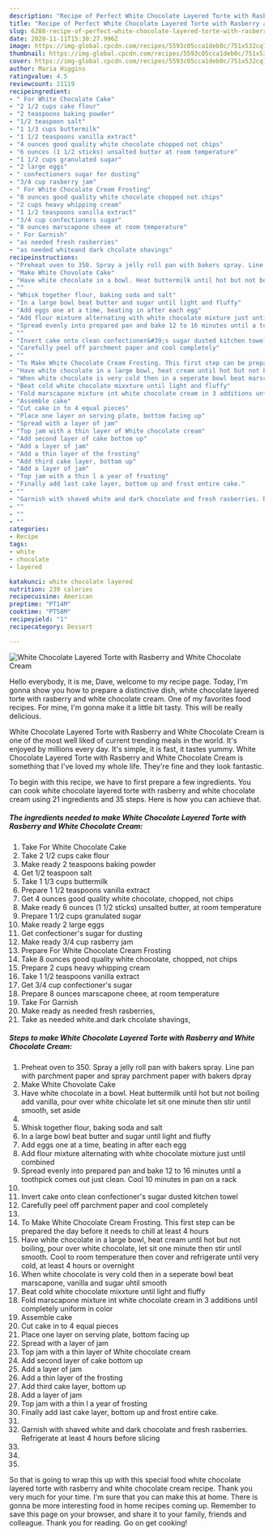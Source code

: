 ```yaml
---
description: "Recipe of Perfect White Chocolate Layered Torte with Rasberry and White Chocolate Cream"
title: "Recipe of Perfect White Chocolate Layered Torte with Rasberry and White Chocolate Cream"
slug: 6288-recipe-of-perfect-white-chocolate-layered-torte-with-rasberry-and-white-chocolate-cream
date: 2020-11-11T15:30:27.996Z
image: https://img-global.cpcdn.com/recipes/5593c05cca1deb0c/751x532cq70/white-chocolate-layered-torte-with-rasberry-and-white-chocolate-cream-recipe-main-photo.jpg
thumbnail: https://img-global.cpcdn.com/recipes/5593c05cca1deb0c/751x532cq70/white-chocolate-layered-torte-with-rasberry-and-white-chocolate-cream-recipe-main-photo.jpg
cover: https://img-global.cpcdn.com/recipes/5593c05cca1deb0c/751x532cq70/white-chocolate-layered-torte-with-rasberry-and-white-chocolate-cream-recipe-main-photo.jpg
author: Maria Higgins
ratingvalue: 4.5
reviewcount: 21119
recipeingredient:
- " For White Chocolate Cake"
- "2 1/2 cups cake flour"
- "2 teaspoons baking powder"
- "1/2 teaspoon salt"
- "1 1/3 cups buttermilk"
- "1 1/2 teaspoons vanilla extract"
- "4 ounces good quality white chocolate chopped not chips"
- "6 ounces (1 1/2 sticks) unsalted butter at room temperature"
- "1 1/2 cups granulated sugar"
- "2 large eggs"
- " confectioners sugar for dusting"
- "3/4 cup rasberry jam"
- " For White Chocolate Cream Frosting"
- "8 ounces good quality white chocolate chopped not chips"
- "2 cups heavy whipping cream"
- "1 1/2 teaspoons vanilla extract"
- "3/4 cup confectioners sugar"
- "8 ounces marscapone cheee at room temperature"
- " For Garnish"
- "as needed fresh rasberries"
- "as needed whiteand dark chcolate shavings"
recipeinstructions:
- "Preheat oven to 350. Spray a jelly roll pan with bakers spray. Line pan with parchment paper and spray parchment paper with bakers dpray"
- "Make White Chovolate Cake"
- "Have white chocolate in a bowl. Heat buttermilk until hot but not boiling add vanilla, pour over white chicolate let sit one minute then stir until smooth, set aside"
- ""
- "Whisk together flour, baking soda and salt"
- "In a large bowl beat butter and sugar until light and fluffy"
- "Add eggs one at a time, beating in after each egg"
- "Add flour mixture alternating with white chocolate mixture just until combined"
- "Spread evenly into prepared pan and bake 12 to 16 minutes until a toothpick comes out just clean. Cool 10 minutes in pan on a rack"
- ""
- "Invert cake onto clean confectioner&#39;s sugar dusted kitchen towel"
- "Carefully peel off parchment paper and cool completely"
- ""
- "To Make White Chocolate Cream Frosting. This first step can be prepared the day before it needs to chill at least 4 hours"
- "Have white chocolate in a large bowl, heat cream until hot but not boiling, pour over white chocolate, let sit one minute then stir until smooth. Cool to room temperature then cover and refrigerate until very cold, at least 4 hours or overnight"
- "When white chocolate is very cold then in a seperate bowl beat marscapone, vanilla and sugar uhtil smooth"
- "Beat cold white chocolate mixxture until light and fluffy"
- "Fold marscapone mixture int white chocolate cream in 3 additions until completely uniform in color"
- "Assemble cake"
- "Cut cake in to 4 equal pieces"
- "Place one layer on serving plate, bottom facing up"
- "Spread with a layer of jam"
- "Top jam with a thin layer of White chocolate cream"
- "Add second layer of cake bottom up"
- "Add a layer of jam"
- "Add a thin layer of the frosting"
- "Add third cake layer, bottom up"
- "Add a layer of jam"
- "Top jam with a thin l a year of frosting"
- "Finally add last cake layer, bottom up and frost entire cake."
- ""
- "Garnish with shaved white and dark chocolate and fresh rasberries. Refrigerate at least 4 hours before slicing"
- ""
- ""
- ""
categories:
- Recipe
tags:
- white
- chocolate
- layered

katakunci: white chocolate layered 
nutrition: 239 calories
recipecuisine: American
preptime: "PT14M"
cooktime: "PT58M"
recipeyield: "1"
recipecategory: Dessert

---
```



![White Chocolate Layered Torte with Rasberry and White Chocolate Cream](https://img-global.cpcdn.com/recipes/5593c05cca1deb0c/751x532cq70/white-chocolate-layered-torte-with-rasberry-and-white-chocolate-cream-recipe-main-photo.jpg)

Hello everybody, it is me, Dave, welcome to my recipe page. Today, I'm gonna show you how to prepare a distinctive dish, white chocolate layered torte with rasberry and white chocolate cream. One of my favorites food recipes. For mine, I'm gonna make it a little bit tasty. This will be really delicious.



White Chocolate Layered Torte with Rasberry and White Chocolate Cream is one of the most well liked of current trending meals in the world. It's enjoyed by millions every day. It's simple, it is fast, it tastes yummy. White Chocolate Layered Torte with Rasberry and White Chocolate Cream is something that I've loved my whole life. They're fine and they look fantastic.


To begin with this recipe, we have to first prepare a few ingredients. You can cook white chocolate layered torte with rasberry and white chocolate cream using 21 ingredients and 35 steps. Here is how you can achieve that.

<!--inarticleads1-->

##### The ingredients needed to make White Chocolate Layered Torte with Rasberry and White Chocolate Cream:

1. Take  For White Chocolate Cake
1. Take 2 1/2 cups cake flour
1. Make ready 2 teaspoons baking powder
1. Get 1/2 teaspoon salt
1. Take 1 1/3 cups buttermilk
1. Prepare 1 1/2 teaspoons vanilla extract
1. Get 4 ounces good quality white chocolate, chopped, not chips
1. Make ready 6 ounces (1 1/2 sticks) unsalted butter, at room temperature
1. Prepare 1 1/2 cups granulated sugar
1. Make ready 2 large eggs
1. Get  confectioner&#39;s sugar for dusting
1. Make ready 3/4 cup rasberry jam
1. Prepare  For White Chocolate Cream Frosting
1. Take 8 ounces good quality white chocolate, chopped, not chips
1. Prepare 2 cups heavy whipping cream
1. Take 1 1/2 teaspoons vanilla extract
1. Get 3/4 cup confectioner&#39;s sugar
1. Prepare 8 ounces marscapone cheee, at room temperature
1. Take  For Garnish
1. Make ready as needed fresh rasberries,
1. Take as needed white.and dark chcolate shavings,




<!--inarticleads2-->

##### Steps to make White Chocolate Layered Torte with Rasberry and White Chocolate Cream:

1. Preheat oven to 350. Spray a jelly roll pan with bakers spray. Line pan with parchment paper and spray parchment paper with bakers dpray
1. Make White Chovolate Cake
1. Have white chocolate in a bowl. Heat buttermilk until hot but not boiling add vanilla, pour over white chicolate let sit one minute then stir until smooth, set aside
1. 
1. Whisk together flour, baking soda and salt
1. In a large bowl beat butter and sugar until light and fluffy
1. Add eggs one at a time, beating in after each egg
1. Add flour mixture alternating with white chocolate mixture just until combined
1. Spread evenly into prepared pan and bake 12 to 16 minutes until a toothpick comes out just clean. Cool 10 minutes in pan on a rack
1. 
1. Invert cake onto clean confectioner&#39;s sugar dusted kitchen towel
1. Carefully peel off parchment paper and cool completely
1. 
1. To Make White Chocolate Cream Frosting. This first step can be prepared the day before it needs to chill at least 4 hours
1. Have white chocolate in a large bowl, heat cream until hot but not boiling, pour over white chocolate, let sit one minute then stir until smooth. Cool to room temperature then cover and refrigerate until very cold, at least 4 hours or overnight
1. When white chocolate is very cold then in a seperate bowl beat marscapone, vanilla and sugar uhtil smooth
1. Beat cold white chocolate mixxture until light and fluffy
1. Fold marscapone mixture int white chocolate cream in 3 additions until completely uniform in color
1. Assemble cake
1. Cut cake in to 4 equal pieces
1. Place one layer on serving plate, bottom facing up
1. Spread with a layer of jam
1. Top jam with a thin layer of White chocolate cream
1. Add second layer of cake bottom up
1. Add a layer of jam
1. Add a thin layer of the frosting
1. Add third cake layer, bottom up
1. Add a layer of jam
1. Top jam with a thin l a year of frosting
1. Finally add last cake layer, bottom up and frost entire cake.
1. 
1. Garnish with shaved white and dark chocolate and fresh rasberries. Refrigerate at least 4 hours before slicing
1. 
1. 
1. 




So that is going to wrap this up with this special food white chocolate layered torte with rasberry and white chocolate cream recipe. Thank you very much for your time. I'm sure that you can make this at home. There is gonna be more interesting food in home recipes coming up. Remember to save this page on your browser, and share it to your family, friends and colleague. Thank you for reading. Go on get cooking!
